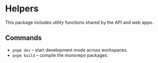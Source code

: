 # Helpers

This package includes utility functions shared by the API and web apps.

## Commands

- `pnpm dev` – start development mode across workspaces.
- `pnpm build` – compile the monorepo packages.
